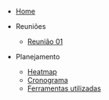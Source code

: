 * [Home](/)

* Reuniões
  - [Reunião 01](reunioes/ata01.md)


* Planejamento 
  - [Heatmap]()
  - [Cronograma]()
  - [Ferramentas utilizadas](planejamento/ferramentas.md)

